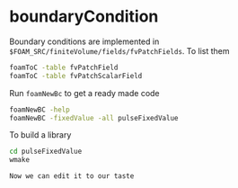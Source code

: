# boundaryCondition

Boundary conditions are implemented in `$FOAM_SRC/finiteVolume/fields/fvPatchFields`. To list them

```bash
foamToC -table fvPatchField
foamToC -table fvPatchScalarField
```

Run `foamNewBc` to get a ready made code
```bash
foamNewBC -help
foamNewBC -fixedValue -all pulseFixedValue
```

To build a library
```bash
cd pulseFixedValue
wmake

Now we can edit it to our taste